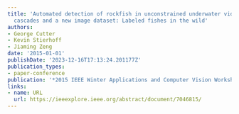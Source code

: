 ```yaml
---
title: 'Automated detection of rockfish in unconstrained underwater videos using haar
  cascades and a new image dataset: Labeled fishes in the wild'
authors:
- George Cutter
- Kevin Stierhoff
- Jiaming Zeng
date: '2015-01-01'
publishDate: '2023-12-16T17:13:24.201177Z'
publication_types:
- paper-conference
publication: '*2015 IEEE Winter Applications and Computer Vision Workshops*'
links:
- name: URL
  url: https://ieeexplore.ieee.org/abstract/document/7046815/
---
```

